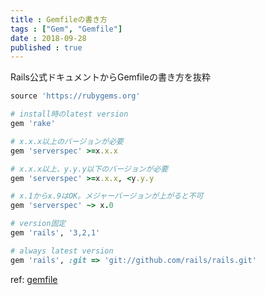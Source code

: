 ```yaml
---
title : Gemfileの書き方
tags : ["Gem", "Gemfile"]
date : 2018-09-28
published : true
---
```


Rails公式ドキュメントからGemfileの書き方を抜粋

<!--more-->

```ruby
source 'https://rubygems.org'

# install時のlatest version
gem 'rake'

# x.x.x以上のバージョンが必要
gem 'serverspec' >=x.x.x

# x.x.x以上、y.y.y以下のバージョンが必要
gem 'serverspec' >=x.x.x, <y.y.y

# x.1からx.9はOK。メジャーバージョンが上がると不可
gem 'serverspec' ~> x.0

# version固定
gem 'rails', '3,2,1'

# always latest version
gem 'rails', :git => 'git://github.com/rails/rails.git'
```

ref: [gemfile](http://railsdoc.com/references/gemfile)
